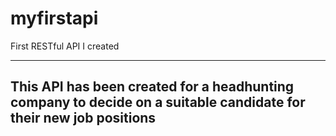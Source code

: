 # myfirstapi
First RESTful API I created

-----------------------------------------------------------------------------------------------------------------
This API has been created for a headhunting company to decide on a suitable candidate for their new job positions
-----------------------------------------------------------------------------------------------------------------